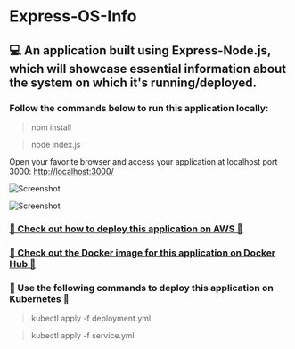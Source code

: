 # Express-OS-Info

## 💻 An application built using Express-Node.js, which will showcase essential information about the system on which it's running/deployed.

### Follow the commands below to run this application locally:
> npm install

> node index.js

Open your favorite browser and access your application at localhost port 3000:
[http://localhost:3000/](http://localhost:3000/)

![Screenshot](https://github.com/jeswanisumit1999/Express-OS-Info/assets/66941930/e7258025-37c3-4aab-a5b6-16d350e9d1ad)

![Screenshot](https://github.com/jeswanisumit1999/Express-OS-Info/assets/66941930/467d6d37-98d6-4ab1-8ce5-5831529c5513)

### [🚀 Check out how to deploy this application on AWS 🚀](https://sumitjeswani.hashnode.dev/deploying-first-application-to-aws)

### [🐋 Check out the Docker image for this application on Docker Hub 🐋](https://hub.docker.com/repository/docker/sumitjeswani/express-os-info/general)

### 🚢 Use the following commands to deploy this application on Kubernetes 🚢
> kubectl apply -f deployment.yml

> kubectl apply -f service.yml
